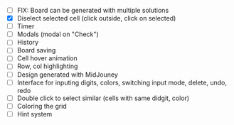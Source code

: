 - [ ] FIX: Board can be generated with multiple solutions
- [x] Diselect selected cell (click outside, click on selected)
- [ ] Timer
- [ ] Modals (modal on "Check")
- [ ] History
- [ ] Board saving
- [ ] Cell hover animation
- [ ] Row, col highlighting
- [ ] Design generated with MidJouney
- [ ] Interface for inputing digits, colors, switching input mode, delete, undo, redo
- [ ] Double click to select similar (cells with same didgit, color)
- [ ] Coloring the grid
- [ ] Hint system
